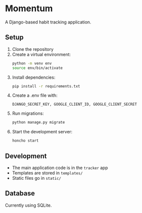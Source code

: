 # Momentum

A Django-based habit tracking application.

## Setup

1. Clone the repository
2. Create a virtual environment:
   ```bash
   python -m venv env
   source env/bin/activate
   ```
3. Install dependencies:
   ```bash
   pip install -r requirements.txt
   ```
4. Create a .env file with:
   ```
   DJANGO_SECRET_KEY, GOOGLE_CLIENT_ID, GOOGLE_CLIENT_SECRET
   ```
5. Run migrations:
   ```bash
   python manage.py migrate
   ```
6. Start the development server:
   ```bash
   honcho start
   ```

## Development

- The main application code is in the `tracker` app
- Templates are stored in `templates/`
- Static files go in `static/`

## Database

Currently using SQLite.